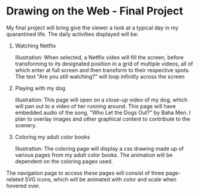 # Drawing on the Web - Final Project

My final project will bring give the viewer a look at a typical day in my quarantined life.
The daily activities displayed will be:

1.  Watching Netflix

    Illustration: When selected, a Netflix video will fill the screen, before transforming to its designated position in a grid of multiple videos, all of which enter at full screen and then transform to their respective spots. The text "Are you still watching?" will loop infinitly across the screen

2.  Playing with my dog

    Illustration: This page will open on a close-up video of my dog, which will pan out to a video of her running around. This page will have embedded audio of the song, "Who Let the Dogs Out?" by Baha Men. I plan to overlay images and other graphical content to contribute to the scenery.

3.  Coloring my adult color books

    Illustration: The coloring page will display a css drawing made up of various pages from my adult color books. The animation will be dependent on the coloring pages used.

The navigation page to access these pages will consist of three page-related SVG icons, which will be animated with color and scale when hovered over.
